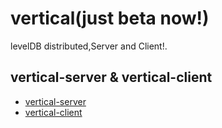 # vertical(just beta now!)
levelDB distributed,Server and Client!.

## vertical-server & vertical-client
* [vertical-server](https://github.com/zy445566/vertical/tree/master/vertical-server "vertical-server")
* [vertical-client](https://github.com/zy445566/vertical/tree/master/vertical-client "vertical-client")